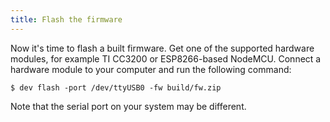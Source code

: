 ```yaml
---
title: Flash the firmware
---
```


Now it's time to flash a built firmware.
Get one of the supported hardware modules, for example TI CC3200 or
ESP8266-based NodeMCU. Connect a hardware module to your computer and
run the following command:

```shell
$ dev flash -port /dev/ttyUSB0 -fw build/fw.zip
```

Note that the serial port on your system may be different.
